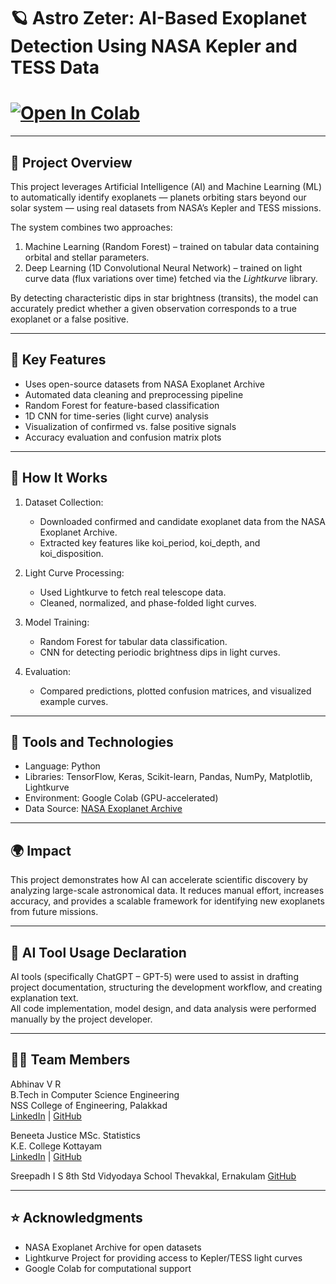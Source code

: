 # 🪐 Astro Zeter: AI-Based Exoplanet Detection Using NASA Kepler and TESS Data  

# [![Open In Colab](https://colab.research.google.com/assets/colab-badge.svg)](YOUR_COLAB_LINK_HERE)

---

## 🌌 Project Overview  

This project leverages Artificial Intelligence (AI) and Machine Learning (ML) to automatically identify exoplanets — planets orbiting stars beyond our solar system — using real datasets from NASA’s Kepler and TESS missions.  

The system combines two approaches:  
1. Machine Learning (Random Forest) – trained on tabular data containing orbital and stellar parameters.  
2. Deep Learning (1D Convolutional Neural Network) – trained on light curve data (flux variations over time) fetched via the *Lightkurve* library.  

By detecting characteristic dips in star brightness (transits), the model can accurately predict whether a given observation corresponds to a true exoplanet or a false positive.  

---

## 🚀 Key Features  

- Uses open-source datasets from NASA Exoplanet Archive  
- Automated data cleaning and preprocessing pipeline  
- Random Forest for feature-based classification  
- 1D CNN for time-series (light curve) analysis  
- Visualization of confirmed vs. false positive signals  
- Accuracy evaluation and confusion matrix plots  

---

## 🧠 How It Works  

1. Dataset Collection:  
   - Downloaded confirmed and candidate exoplanet data from the NASA Exoplanet Archive.  
   - Extracted key features like koi_period, koi_depth, and koi_disposition.  

2. Light Curve Processing:  
   - Used Lightkurve to fetch real telescope data.  
   - Cleaned, normalized, and phase-folded light curves.  

3. Model Training:  
   - Random Forest for tabular data classification.  
   - CNN for detecting periodic brightness dips in light curves.  

4. Evaluation:  
   - Compared predictions, plotted confusion matrices, and visualized example curves.  

---

## 🧩 Tools and Technologies  

- Language: Python  
- Libraries: TensorFlow, Keras, Scikit-learn, Pandas, NumPy, Matplotlib, Lightkurve  
- Environment: Google Colab (GPU-accelerated)  
- Data Source: [NASA Exoplanet Archive](https://exoplanetarchive.ipac.caltech.edu)  

---

## 🌍 Impact  

This project demonstrates how AI can accelerate scientific discovery by analyzing large-scale astronomical data. It reduces manual effort, increases accuracy, and provides a scalable framework for identifying new exoplanets from future missions.  

---

## 🤖 AI Tool Usage Declaration  

AI tools (specifically ChatGPT – GPT-5) were used to assist in drafting project documentation, structuring the development workflow, and creating explanation text.  
All code implementation, model design, and data analysis were performed manually by the project developer.  

---

## 🧑‍💻 Team Members

Abhinav V R  
B.Tech in Computer Science Engineering  
NSS College of Engineering, Palakkad  
[LinkedIn](https://www.linkedin.com/in/abhinavvr) | [GitHub](https://github.com/abhinav-v-r)  

Beneeta Justice
MSc. Statistics  
K.E. College Kottayam  
[LinkedIn](https://www.linkedin.com/in/beneeta-justice) | [GitHub](https://github.com/Beneeta-Justice)  

Sreepadh I S
8th Std
Vidyodaya School Thevakkal, Ernakulam
[GitHub](https://github.com/coolsreepadh)  

---

## ⭐️ Acknowledgments  

- NASA Exoplanet Archive for open datasets  
- Lightkurve Project for providing access to Kepler/TESS light curves  
- Google Colab for computational support  
